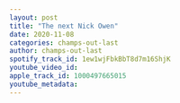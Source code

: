 ```yaml
---
layout: post
title: "The next Nick Owen"
date: 2020-11-08
categories: champs-out-last
author: champs-out-last
spotify_track_id: 1ew1wjFbkBbT8d7m16ShjK
youtube_video_id: 
apple_track_id: 1000497665015
youtube_metadata: 
---
```

